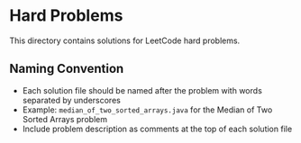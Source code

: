 # Hard Problems

This directory contains solutions for LeetCode hard problems.

## Naming Convention
- Each solution file should be named after the problem with words separated by underscores
- Example: `median_of_two_sorted_arrays.java` for the Median of Two Sorted Arrays problem
- Include problem description as comments at the top of each solution file

